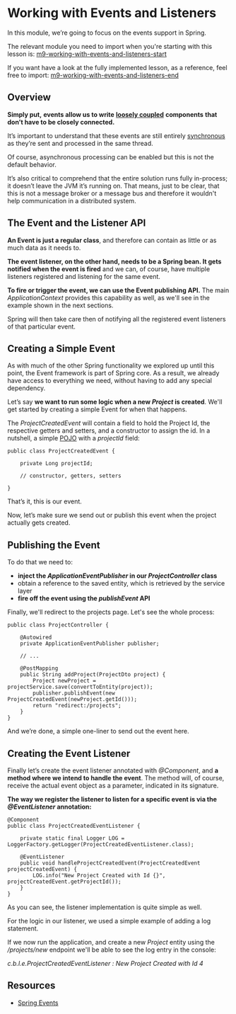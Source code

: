# Working with Events and Listeners

In this module, we’re going to focus on the events support in Spring.

The relevant module you need to import when you're starting with this lesson is: [m9-working-with-events-and-listeners-start](https://github.com/eugenp/learn-spring/tree/module9/m9-working-with-events-and-listeners-start)

If you want have a look at the fully implemented lesson, as a reference, feel free to import: [m9-working-with-events-and-listeners-end](https://github.com/eugenp/learn-spring/tree/module9/m9-working-with-events-and-listeners-end)

## Overview

**Simply put,** **events allow us to write** [**loosely coupled**](https://en.wikipedia.org/wiki/Loose_coupling) **components** **that don’t have to be closely connected.**

It’s important to understand that these events are still entirely [synchronous](https://stackoverflow.com/a/748189/6661361) as they’re sent and processed in the same thread.

Of course, asynchronous processing can be enabled but this is not the default behavior.

It’s also critical to comprehend that the entire solution runs fully in-process; it doesn’t leave the JVM it’s running on. That means, just to be clear, that this is not a message broker or a message bus and therefore it wouldn't help communication in a distributed system.

## The Event and the Listener API

**An Event is just a regular class**, and therefore can contain as little or as much data as it needs to.

**The event listener, on the other hand, needs to be a Spring bean. It gets notified when the event is fired** and we can, of course, have multiple listeners registered and listening for the same event.

**To fire or trigger the event, we can use the Event publishing API.** The main _ApplicationContext_ provides this capability as well, as we'll see in the example shown in the next sections.

Spring will then take care then of notifying all the registered event listeners of that particular event.

## Creating a Simple Event

As with much of the other Spring functionality we explored up until this point, the Event framework is part of Spring core. As a result, we already have access to everything we need, without having to add any special dependency.

Let’s say **we want to run some logic when a new _Project_ is created**. We'll get started by creating a simple Event for when that happens.

The _ProjectCreatedEvent_ will contain a field to hold the Project Id, the respective getters and setters, and a constructor to assign the id. In a nutshell, a simple [POJO](https://www.martinfowler.com/bliki/POJO.html) with a _projectId_ field:

```
public class ProjectCreatedEvent {

    private Long projectId;

    // constructor, getters, setters

}
```

That’s it, this is our event.

Now, let’s make sure we send out or publish this event when the project actually gets created.

## Publishing the Event

To do that we need to:

-   **inject the _ApplicationEventPublisher_ in our _ProjectController_ class**
-   obtain a reference to the saved entity, which is retrieved by the service layer
-   **fire off the event using the _publishEvent_ API**

Finally, we'll redirect to the projects page. Let's see the whole process:

```
public class ProjectController {

    @Autowired
    private ApplicationEventPublisher publisher;
    
    // ...
    
    @PostMapping
    public String addProject(ProjectDto project) {
        Project newProject = projectService.save(convertToEntity(project));
        publisher.publishEvent(new ProjectCreatedEvent(newProject.getId()));
        return "redirect:/projects";
    }
}
```

And we’re done, a simple one-liner to send out the event here.

## Creating the Event Listener

Finally let’s create the event listener annotated with _@Component_, and **a method where we intend to handle the event**. The method will, of course, receive the actual event object as a parameter, indicated in its signature.

**The way we register the listener to listen for a specific event is via the _@EventListener_ annotation:**

```
@Component
public class ProjectCreatedEventListener {

    private static final Logger LOG = LoggerFactory.getLogger(ProjectCreatedEventListener.class);

    @EventListener
    public void handleProjectCreatedEvent(ProjectCreatedEvent projectCreatedEvent) {
        LOG.info("New Project Created with Id {}", projectCreatedEvent.getProjectId());
    }
}
```

As you can see, the listener implementation is quite simple as well.

For the logic in our listener, we used a simple example of adding a log statement.

If we now run the application, and create a new _Project_ entity using the _/projects/new_ endpoint we'll be able to see the log entry in the console:

_c.b.l.e.ProjectCreatedEventListener   : New Project Created with Id 4_

## Resources
- [Spring Events](https://www.baeldung.com/spring-events)
